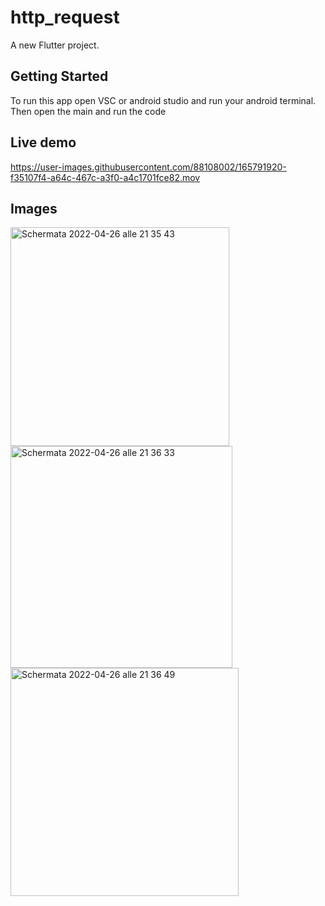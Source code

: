 # http_request

A new Flutter project.

## Getting Started
To run this app open VSC or android studio and run your android terminal. 
Then open the main and run the code

## Live demo

https://user-images.githubusercontent.com/88108002/165791920-f35107f4-a64c-467c-a3f0-a4c1701fce82.mov

## Images

<img width="350" alt="Schermata 2022-04-26 alle 21 35 43" src="https://user-images.githubusercontent.com/88108002/165382041-b1fe0d53-d275-4c57-85ae-0d9754c3b042.png">

<img width="355" alt="Schermata 2022-04-26 alle 21 36 33" src="https://user-images.githubusercontent.com/88108002/165382037-b86d6b3a-892b-4fd3-aa6b-cb83f0996f6b.png">

<img width="365" alt="Schermata 2022-04-26 alle 21 36 49" src="https://user-images.githubusercontent.com/88108002/165382016-cad1f568-f768-44de-ae16-e67afc3d7589.png">




